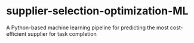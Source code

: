 # supplier-selection-optimization-ML
A Python-based machine learning pipeline for predicting the most cost-efficient supplier for task completion
